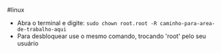 #linux

- Abra o terminal e digite: `sudo chown root.root -R caminho-para-area-de-trabalho-aqui`
- Para desbloquear use o mesmo comando, trocando 'root' pelo seu usuário